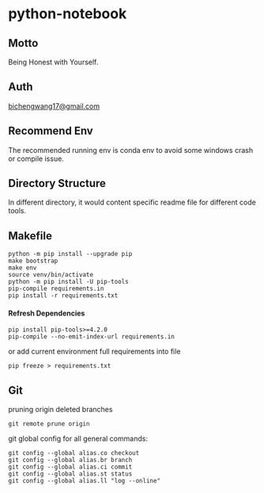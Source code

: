 # python-notebook
## Motto
Being Honest with Yourself.
## Auth
bichengwang17@gmail.com
## Recommend Env
The recommended running env is conda env to avoid some windows crash or compile issue.
## Directory Structure
In different directory, it would content specific readme file for different code tools.
## Makefile
```
python -m pip install --upgrade pip
make bootstrap
make env
source venv/bin/activate
python -m pip install -U pip-tools
pip-compile requirements.in
pip install -r requirements.txt
```
#### Refresh Dependencies
```
pip install pip-tools>=4.2.0
pip-compile --no-emit-index-url requirements.in
```
or add current environment full requirements into file
```
pip freeze > requirements.txt
```
## Git
pruning origin deleted branches
```
git remote prune origin
```

git global config for all general commands:
```
git config --global alias.co checkout
git config --global alias.br branch
git config --global alias.ci commit
git config --global alias.st status
git config --global alias.ll "log --online"
```

